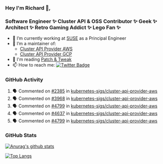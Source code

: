 ### Hey I'm Richard 👋, 

<h3 align="left">Software Engineer ✨ Cluster API & OSS Contributor ✨ Geek ✨ Architect ✨ Retro Gaming Addict ✨ Lego Fan ✨</h3>

- 🔭 I’m currently working at [SUSE](https://www.suse.com/) as a Principal Engineer
- 👯 I’m a maintainer of:
  -  [Cluster API Provider AWS](https://github.com/kubernetes-sigs/cluster-api-provider-aws)
  -  [Cluster API Provider GCP](https://github.com/kubernetes-sigs/cluster-api-provider-gcp)
- 💬 I'm reading [Patch & Tweak](https://bjooks.com/products/patch-tweak-exploring-modular-synthesis)
- 📫 How to reach me: [![Twitter Badge](https://img.shields.io/badge/-@fruit_case-00acee?style=flat&logo=Twitter&logoColor=white)](https://twitter.com/intent/follow?screen_name=fruit_case "Follow on Twitter")

### GitHub Activity 

<!--START_SECTION:activity-->
1. 🗣 Commented on [#2385](https://github.com/kubernetes-sigs/cluster-api-provider-aws/issues/2385#issuecomment-1954659556) in [kubernetes-sigs/cluster-api-provider-aws](https://github.com/kubernetes-sigs/cluster-api-provider-aws)
2. 🗣 Commented on [#3968](https://github.com/kubernetes-sigs/cluster-api-provider-aws/issues/3968#issuecomment-1954659017) in [kubernetes-sigs/cluster-api-provider-aws](https://github.com/kubernetes-sigs/cluster-api-provider-aws)
3. 🗣 Commented on [#4799](https://github.com/kubernetes-sigs/cluster-api-provider-aws/pull/4799#issuecomment-1954626791) in [kubernetes-sigs/cluster-api-provider-aws](https://github.com/kubernetes-sigs/cluster-api-provider-aws)
4. 🗣 Commented on [#4637](https://github.com/kubernetes-sigs/cluster-api-provider-aws/pull/4637#issuecomment-1954623963) in [kubernetes-sigs/cluster-api-provider-aws](https://github.com/kubernetes-sigs/cluster-api-provider-aws)
5. 🗣 Commented on [#4799](https://github.com/kubernetes-sigs/cluster-api-provider-aws/pull/4799#issuecomment-1954613762) in [kubernetes-sigs/cluster-api-provider-aws](https://github.com/kubernetes-sigs/cluster-api-provider-aws)
<!--END_SECTION:activity-->

### GitHub Stats

[![Anurag's github stats](https://github-readme-stats.vercel.app/api?username=richardcase&count_private=true&show_icons=true)](https://github.com/anuraghazra/github-readme-stats)

[![Top Langs](https://github-readme-stats.vercel.app/api/top-langs/?username=richardcase&hide=html&layout=compact)](https://github.com/anuraghazra/github-readme-stats)
